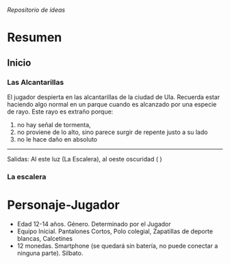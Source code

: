 _Repositorio de ideas_

# Resumen

## Inicio 

### Las Alcantarillas

El jugador despierta en las alcantarillas de la ciudad de Ula. Recuerda estar haciendo
algo normal en un parque cuando es alcanzado por una especie de rayo. Este rayo es extraño
porque:
  1. no hay señal de tormenta, 
  2. no proviene de lo alto, sino parece surgir de repente justo a su lado
  3. no le hace daño en absoluto

------------

  Salidas: Al este luz (La Escalera), al oeste oscuridad ( )

### La escalera

# Personaje-Jugador

* Edad 12-14 años. Género. Determinado por el Jugador
* Equipo Inicial. Pantalones Cortos, Polo colegial, Zapatillas de deporte blancas, Calcetines
* 12 monedas. Smartphone (se quedará sin batería, no puede conectar a ninguna parte). Silbato.